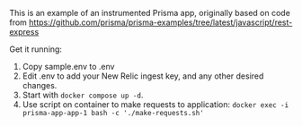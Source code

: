 This is an example of an instrumented Prisma app, originally based on
code from
https://github.com/prisma/prisma-examples/tree/latest/javascript/rest-express

Get it running:

1. Copy sample.env to .env
2. Edit .env to add your New Relic ingest key, and any other desired changes.
3. Start with `docker compose up -d`.
4. Use script on container to make requests to application: `docker exec -i prisma-app-app-1 bash -c './make-requests.sh'` 
